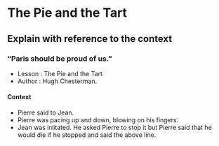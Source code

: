 # The Pie and the Tart
## Explain with reference to the context
### “Paris should be proud of us.”
* Lesson : The Pie and the Tart
* Author : Hugh Chesterman.
#### Context
* Pierre said to Jean.
* Pierre was pacing up and down, blowing on his fingers.
* Jean was irritated. He asked Pierre to stop it but Pierre said that he would die if he stopped and said the above line.
